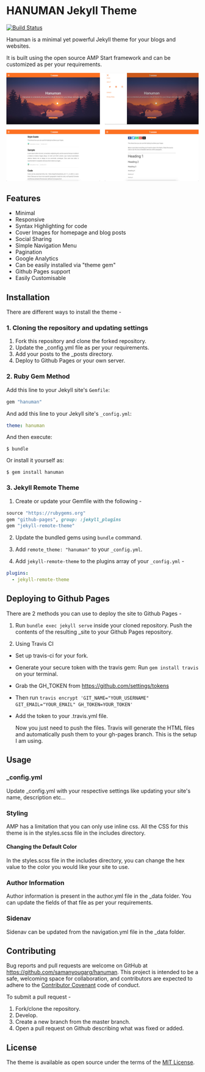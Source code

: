# HANUMAN Jekyll Theme

[![Build Status](https://travis-ci.org/samanyougarg/hanuman.svg?branch=master)](https://travis-ci.org/samanyougarg/hanuman)

Hanuman is a minimal yet powerful Jekyll theme for your blogs and websites.

It is built using the open source AMP Start framework and can be customized as per your requirements.


![Hanuman](/Screenshots/hanuman.jpg "Hanuman Preview")


## Features

- Minimal
- Responsive
- Syntax Highlighting for code
- Cover Images for homepage and blog posts
- Social Sharing
- Simple Navigation Menu
- Pagination
- Google Analytics
- Can be easily installed via "theme gem"
- Github Pages support
- Easily Customisable


## Installation

There are different ways to install the theme - 

### 1. Cloning the repository and updating settings
1. Fork this repository and clone the forked repository.
2. Update the _config.yml file as per your requirements.
3. Add your posts to the _posts directory.
4. Deploy to Github Pages or your own server.

### 2. Ruby Gem Method
Add this line to your Jekyll site's `Gemfile`:

```ruby
gem "hanuman"
```

And add this line to your Jekyll site's `_config.yml`:

```yaml
theme: hanuman
```

And then execute:

    $ bundle

Or install it yourself as:

    $ gem install hanuman

### 3. Jekyll Remote Theme
1. Create or update your Gemfile with the following - 

```ruby
source "https://rubygems.org"
gem "github-pages", group: :jekyll_plugins
gem "jekyll-remote-theme"
```

2. Update the bundled gems using `bundle` command.

3. Add `remote_theme: "hanuman"` to your `_config.yml`.

4. Add `jekyll-remote-theme` to the plugins array of your `_config.yml` - 

```yaml
plugins:
  - jekyll-remote-theme
```    
  
## Deploying to Github Pages

There are 2 methods you can use to deploy the site to Github Pages - 

1. Run `bundle exec jekyll serve` inside your cloned repository. Push the contents of the resulting _site to your Github Pages repository.

2. Using Travis CI
- Set up travis-ci for your fork. 
- Generate your secure token with the travis gem:
  Run `gem install travis` on your terminal.
- Grab the GH_TOKEN from https://github.com/settings/tokens
- Then run `travis encrypt 'GIT_NAME="YOUR_USERNAME" GIT_EMAIL="YOUR_EMAIL" GH_TOKEN=YOUR_TOKEN'`
- Add the token to your .travis.yml file.

  Now you just need to push the files. Travis will generate the HTML files and automatically push them to your gh-pages branch. 
This is the setup I am using.

## Usage

### _config.yml
Update _config.yml with your respective settings like updating your site's name, description etc...

### Styling
AMP has a limitation that you can only use inline css.
All the CSS for this theme is in the styles.scss file in the includes directory.

#### Changing the Default Color
In the styles.scss file in the includes directory, you can change the hex value to the color you would like your site to use.

### Author Information
Author information is present in the author.yml file in the _data folder. You can update the fields of that file as per your requirements.

### Sidenav
Sidenav can be updated from the navigation.yml file in the _data folder.

## Contributing

Bug reports and pull requests are welcome on GitHub at https://github.com/samanyougarg/hanuman. This project is intended to be a safe, welcoming space for collaboration, and contributors are expected to adhere to the [Contributor Covenant](http://contributor-covenant.org) code of conduct.

To submit a pull request - 

1. Fork/clone the repository.
2. Develop.
3. Create a new branch from the master branch.
4. Open a pull request on Github describing what was fixed or added.


## License

The theme is available as open source under the terms of the [MIT License](https://opensource.org/licenses/MIT).

